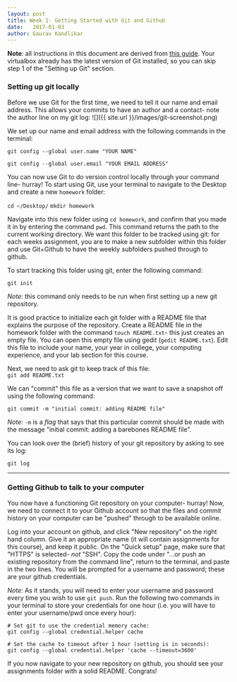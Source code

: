 ```yaml
---
layout: post
title: Week 1- Getting Started with Git and Github
date:   2017-01-03
author: Gaurav Kandlikar
---
```


**Note**: all instructions in this document are derived from [this guide](https://help.github.com/articles/set-up-git/). Your virtualbox already has the latest version of Git installed, so you can skip step 1 of the "Setting up Git" section.

### Setting up git locally

Before we use Git for the first time, we need to tell it our name and email address. This allows your commits to have an author and a contact- note the author line on my git log:
![]({{ site.url }}/images/git-screenshot.png)


We set up our name and email address with the following commands in the terminal:  

`git config --global user.name "YOUR NAME"`  

`git config --global user.email "YOUR EMAIL ADDRESS"`


You can now use Git to do version control locally through your command line- hurray! To start using Git, use your terminal to navigate to the Desktop and create a new `homework` folder:

`cd ~/Desktop/`
`mkdir homework`

Navigate into this new folder using `cd homework`, and confirm that you made it in by entering the command `pwd`. This command returns the path to the current working directory. We want this folder to be tracked using git: for each weeks assignment, you are to make a new subfolder within this folder and use Git+Github to have the weekly subfolders pushed through to github. 

To start tracking this folder using git, enter the following command:

`git init`

*Note*: this command only needs to be run when first setting up a new git repository.  

It is good practice to initialize each git folder with a README file that explains the purpose of the repository. Create a README file in the homework folder with the command `touch README.txt`- this just creates an empty file. You can open this empty file using gedit (`gedit README.txt`). Edit this file to include your name, your year in college, your computing experience, and your lab section for this course.   

Next, we need to ask git to keep track of this file:  
`git add README.txt`

We can "commit" this file as a version that we want to save a snapshot off using the following command:

`git commit -m "initial commit: adding README file"`

*Note*: `-m` is a *flag* that says that this particular commit should be made with the message "initial commit: adding a barebones README file". 


You can look over the (brief) history of your git repository by asking to see its log:

`git log`


-----

### Getting Github to talk to your computer 

You now have a functioning Git repository on your computer- hurray! Now, we need to connect it to your Github account so that the files and commit history on your computer can be "pushed" through to be available online. 

Log into your account on github, and click "New repository" on the right hand column. Give it an appropriate name (it will contain assignments for this course), and keep it public. On the "Quick setup" page, make sure that "HTTPS" is selected- *not* "SSH". Copy the code under "…or push an existing repository from the command line", return to the terminal, and paste in the two lines. You will be prompted for a username and password; these are your github credentials. 

*Note*: As it stands, you will need to enter your username and password every time you wish to use `git push`. Run the following two commands in your terminal to store your credentials for one hour (i.e. you will have to enter your username/pwd once every hour):

`# Set git to use the credential memory cache:`    
`git config --global credential.helper cache`    

`# Set the cache to timeout after 1 hour (setting is in seconds):`   
`git config --global credential.helper 'cache --timeout=3600'`    

If you now navigate to your new repository on github, you should see your assignments folder with a solid README. Congrats!
